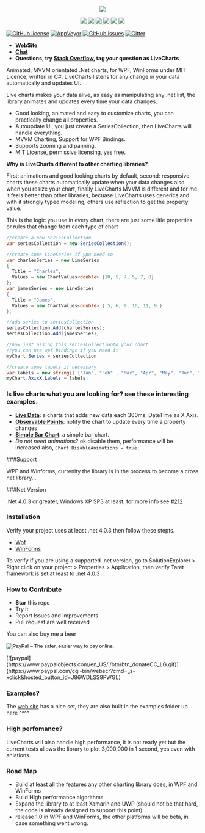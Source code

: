 <p align="center">
  <a href="http://lvcharts.net/"><img src="http://lvcharts.net/Content/Images/Logos/LiveChartsLogo.png" /></a>
</p>

<p align="center">
  
  <a href="http://lvcharts.net/App/examples/wpf/Constant%20Changes">
    <img src="https://cloud.githubusercontent.com/assets/10853349/15808855/3b93ee82-2b48-11e6-946c-b064e7e1d1f2.gif" />
  </a>
  <a href="http://lvcharts.net/App/examples/wpf/Doughnut%20Chart">
    <img src="https://cloud.githubusercontent.com/assets/10853349/15808857/3b9f0024-2b48-11e6-87fa-f52f1c2458b4.gif" />
  </a>
  <a href="http://lvcharts.net/App/examples/wpf/IObservableChartPoint">
    <img src="https://cloud.githubusercontent.com/assets/10853349/15808859/3ba1c638-2b48-11e6-830f-822e37b74b91.gif" />
  </a>
  <a href="http://lvcharts.net/App/examples/wpf/180%20Gauge">
    <img src="https://cloud.githubusercontent.com/assets/10853349/15808856/3b9499ae-2b48-11e6-91a8-f74f6a1fd6dc.gif" />
  </a>
  <a href="http://lvcharts.net/App/examples/wpf/Zooming%20and%20panning">
    <img src="https://cloud.githubusercontent.com/assets/10853349/15808858/3ba164cc-2b48-11e6-9390-057b80ed92fb.gif" />
  </a>
  <a href="http://lvcharts.net/App/examples/wpf/Bubble%20Chart">
    <img src="https://cloud.githubusercontent.com/assets/10853349/15808860/3ba2da78-2b48-11e6-9599-aca30ea61ae2.gif" />
  </a>
</p>

[![GitHub license](https://img.shields.io/github/license/beto-rodriguez/Live-Charts.svg?style=flat-square)](https://github.com/beto-rodriguez/Live-Charts/blob/master/LICENSE.TXT)
[![AppVeyor](https://ci.appveyor.com/api/projects/status/707m8sye0ggbfrcq)](https://ci.appveyor.com/project/beto-rodriguez/live-charts)
[![GitHub issues](https://img.shields.io/github/issues/beto-rodriguez/Live-Charts.svg?style=flat-square)](https://github.com/beto-rodriguez/Live-Charts/issues)
[![Gitter](https://img.shields.io/gitter/room/beto-rodriguez/Live-Charts.svg?style=flat-square)](https://gitter.im/beto-rodriguez/Live-Charts?utm_source=badge&utm_medium=badge&utm_campaign=pr-badge&utm_content=badge)

* **[WebSite](http://lvcharts.net/)**
* **[Chat](https://gitter.im/beto-rodriguez/Live-Charts)**
* **Questions, try [Stack Overflow](http://stackoverflow.com/), tag your question as LiveCharts**

Animated, MVVM orientated .Net charts, for WPF, WinForms under MIT Licence, written in C#, LiveCharts listens for any change in your data automatically and updates UI.

Live charts makes your data alive, as easy as manipulating any .net list, the library animates and updates every time your data changes.

 - Good looking, animated and easy to customize charts, you can practically change all properties.
 - Autoupdate UI, you just create a SeriesCollection, then LiveCharts will handle everything.
 - MVVM Charting, Support for WPF Bindings.
 - Supports zooming and panning.
 - MIT License, permissive licensing, yes free.
 
**Why is LiveCharts different to other charting libraries?**

First: animations and good looking charts by default, second: responsive charts these charts automatically update when your data changes also when you resize your chart, finally LiveCharts MVVM is different and for me it feels better than other libraries, becuase LiveCharts uses generics and with it strongly typed modeling, others use reflection to get the property value.

This is the logic you use in every chart, there are just some litle properties or rules that change from each type of chart

```c#
//create a new SeriesCollection
var seriesCollection = new SeriesCollection();

//create some LineSeries if ypu need so
var charlesSeries = new LineSeries
{
  Title = "Charles",
  Values = new ChartValues<double> {10, 5, 7, 5, 7, 8}
};
var jamesSeries = new LineSeries
{
  Title = "James",
  Values = new ChartValues<double> { 5, 6, 9, 10, 11, 9 }
};

//add series to seriesCollection
seriesCollection.Add(charlesSeries);
seriesCollection.Add(jamesSeries);

//now just assing this seriesCollectionto your chart
//you can use wpf bindings if you need it
myChart.Series = seriesCollection

//create some labels if necessary
var labels = new string[] {"Jan", "Feb" , "Mar", "Apr", "May", "Jun", "Jul", "Ago", "Sep", "Oct", "Nov", "Dec"};
myChart.AxixX.Labels = labels;
```

### Is live charts what you are looking for? see these interesting examples.

* **[Live Data](http://lvcharts.net/App/examples/wpf/Constant%20Changes)**: a charts that adds new data each 300ms, DateTime as X Axis.
* **[Observable Points](http://lvcharts.net/App/examples/v1/wpf/IObservableChartPoint)**: notify the chart to update every time a property changes
* **[Simple Bar Chart](http://lvcharts.net/App/examples/wpf/Basic%20Column)**: a simple bar chart.
* *Do not need animations*? ok disable them, performance will be increased also, `Chart.DisableAnimations = true;`

###Support

WPF and Winforms, currenlty the library is in the process to become a cross net library...

###Net Version

.Net 4.0.3 or greater, Windows XP SP3 at least, for more info see [#212](https://github.com/beto-rodriguez/Live-Charts/issues/212)

### Installation

Verify your project uses at least .net 4.0.3 then follow these stepts.

* [Wpf](http://lvcharts.net/App/examples/wpf/Install)
* [WinForms](http://lvcharts.net/App/examples/wf/Install)

To verify if you are using a supported .net version, go to SolutionExplorer > Right click on your project > Properties > Application, then verify Taret framework is set at least to .net 4.0.3 

### How to Contribute

* **Star** this repo
* Try it
* Report Issues and Improvements
* Pull request are well received

You can also buy me a beer

<form action="https://www.paypal.com/cgi-bin/webscr" method="post" target="_top">
<input type="hidden" name="cmd" value="_s-xclick">
<input type="hidden" name="hosted_button_id" value="J86WDLSS9PWGL">
<input type="image" src="https://www.paypalobjects.com/en_GB/i/btn/btn_donate_LG.gif" border="0" name="submit" alt="PayPal – The safer, easier way to pay online.">
<img alt="" border="0" src="https://www.paypalobjects.com/es_XC/i/scr/pixel.gif" width="1" height="1">
</form>
[![paypal](https://www.paypalobjects.com/en_US/i/btn/btn_donateCC_LG.gif)](https://www.paypal.com/cgi-bin/webscr?cmd=_s-xclick&hosted_button_id=J86WDLSS9PWGL)

### Examples?

The [web site](http://lvcharts.net/App/examples/wpf/start) has a nice set, they are also built in the examples folder up here ^^^^

### High perfomance?

LiveCharts will also handle high performance, it is not ready yet but the current tests allows the library to plot 3,000,000 in 1 second, yes even with aniations.

### Road Map

* Build at least all the features any other charting library does, in WPF and WinForms
* Build High performance algorithms
* Expand the library to at least Xamarin and UWP (should not be that hard, the code is already designed to support this point)
* release 1.0 in WPF and WinForms, the other platforms will be beta, in case something went wrong.
